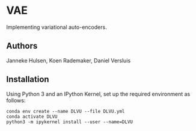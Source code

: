 # VAE
Implementing variational auto-encoders.

## Authors

Janneke Hulsen, Koen Rademaker, Daniel Versluis

## Installation

Using Python 3 and an IPython Kernel, set up the required environment as follows:

```
conda env create --name DLVU --file DLVU.yml
conda activate DLVU
python3 -m ipykernel install --user --name=DLVU
```
